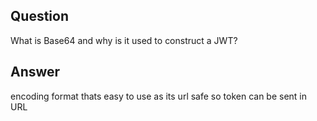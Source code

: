 ## Question

What is Base64 and why is it used to construct a JWT?

## Answer
encoding format thats easy to use as its url safe  so token can be sent in URL
